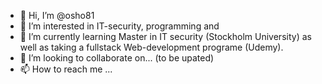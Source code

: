 - 👋 Hi, I’m @osho81
- 👀 I’m interested in IT-security, programming and  
- 🌱 I’m currently learning Master in IT security (Stockholm University) as well as taking a fullstack Web-development programe (Udemy). 
- 💞️ I’m looking to collaborate on... (to be upated)
- 📫 How to reach me ...

<!---
osho81/osho81 is a ✨ special ✨ repository because its `README.md` (this file) appears on your GitHub profile.
You can click the Preview link to take a look at your changes.
--->
